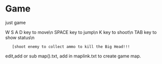 # Game
just game

W S A D key to move\n
       SPACE key to jump\n
       K key to shoot\n
       TAB key to show status\n
       
       
       [shoot enemy to collect ammo to kill the Big Head!!!

edit,add or sub map().txt, add in maplink.txt to create game map.
